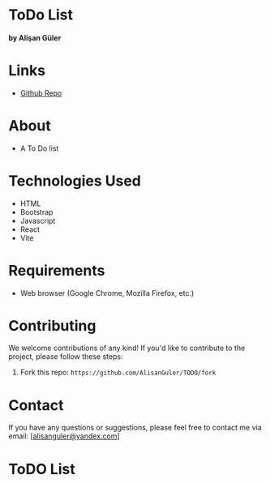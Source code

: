 # ToDo List

#### by Alişan Güler


# Links

- [Github Repo](https://github.com/AlisanGuler/TODO)

# About

- A To Do list 

# Technologies Used

- HTML
- Bootstrap
- Javascript
- React
- Vite


# Requirements

- Web browser (Google Chrome, Mozilla Firefox, etc.)


# Contributing

We welcome contributions of any kind! If you'd like to contribute to the project, please follow these steps:

1. Fork this repo: `https://github.com/AlisanGuler/TODO/fork`

# Contact

If you have any questions or suggestions, please feel free to contact me via email: [alisanguler@yandex.com]

# ToDO List